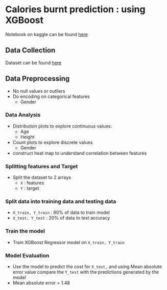 # Calories burnt prediction : using XGBoost
Notebook on kaggle can be found [here](https://www.kaggle.com/code/malakabdelbaki/calories-burnt-prediction)
## Data Collection

Dataset can be found [here](https://www.kaggle.com/datasets/fmendes/fmendesdat263xdemos)

## Data Preprocessing

- No null values or outliers
- Do encoding on categorical features
    - Gender

### Data Analysis

- Distribution plots to explore continuous values:
    - Age
    - Height
- Count plots to explore discrete values
    - Gender
- construct heat map to understand correlation between features

### Splitting features and Target

- Split the dataset to 2 arrays
    - `X` : features
    - `Y` : target
    

### Split data into training data and testing data

- `X_train, Y_train` : 80% of data to train model
- `X_test, Y_test` : 20% of data to test accuracy

### Train the model

- Train XGBoost Regressor model on `X_train, Y_train`

### Model Evaluation

- Use the model to predict the cost for `X_test,` and using Mean absolute error value compare the `Y_test` with the predictions generated by the model
- Mean absolute error =  1.48
